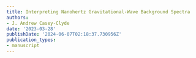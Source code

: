 ```yaml
---
title: Interpreting Nanohertz Gravitational-Wave Background Spectra
authors:
- J. Andrew Casey-Clyde
date: '2023-03-28'
publishDate: '2024-06-07T02:18:37.730956Z'
publication_types:
- manuscript
---
```

